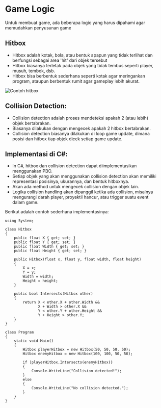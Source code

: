 # Game Logic
Untuk membuat game, ada beberapa logic yang harus dipahami agar memudahkan penyusunan game

## **Hitbox**
   - Hitbox adalah kotak, bola, atau bentuk apapun yang tidak terlihat dan berfungsi sebagai area 'hit' dari objek tersebut
   - Hitbox biasanya terletak pada objek yang tidak tembus seperti player, musuh, tembok, dsb.
   - Hitbox bisa berbentuk sederhana seperti kotak agar meringankan program, ataupun berbentuk rumit agar gameplay lebih akurat.

![Contoh hitbox](https://github.com/LuvinVictii/tutorial-PBO-RPL/assets/78089862/f7e86103-220e-4aad-9abe-8915457ebb85)


## **Collision Detection**:
   - Collision detection adalah proses mendeteksi apakah 2 (atau lebih) objek bertabrakan.
   - Biasanya dilakukan dengan mengecek apakah 2 hitbox bertabrakan.
   - Collision detection biasanya dilakukan di loop game update, dimana posisi dan hitbox tiap objek dicek setiap game update.

## **Implementasi di C#**:
   - In C#, hitbox dan collision detection dapat diimplementasikan menggunakan PBO.
   - Setiap objek yang akan menggunakan collision detection akan memiliki representasi posisinya, ukurannya, dan bentuk hitboxnya.
   - Akan ada method untuk mengecek collision dengan objek lain.
   - Logika collision handling akan dipanggil ketika ada collision, misalnya mengurangi darah player, proyektil hancur, atau trigger suatu event dalam game.

Berikut adalah contoh sederhana implementasinya:

```
using System;

class Hitbox
{
    public float X { get; set; }
    public float Y { get; set; }
    public float Width { get; set; }
    public float Height { get; set; }

    public Hitbox(float x, float y, float width, float height)
    {
        X = x;
        Y = y;
        Width = width;
        Height = height;
    }

    public bool Intersects(Hitbox other)
    {
        return X < other.X + other.Width &&
               X + Width > other.X &&
               Y < other.Y + other.Height &&
               Y + Height > other.Y;
    }
}

class Program
{
    static void Main()
    {
        Hitbox playerHitbox = new Hitbox(50, 50, 50, 50);
        Hitbox enemyHitbox = new Hitbox(100, 100, 50, 50);

        if (playerHitbox.Intersects(enemyHitbox))
        {
            Console.WriteLine("Collision detected!");
        }
        else
        {
            Console.WriteLine("No collision detected.");
        }
    }
}
```
